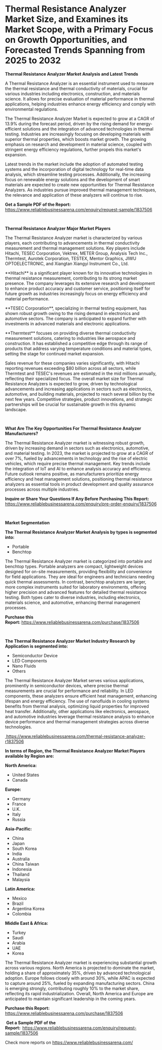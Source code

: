 <p><h1>Thermal Resistance Analyzer Market Size, and Examines its Market Scope, with a Primary Focus on Growth Opportunities, and Forecasted Trends Spanning from 2025 to 2032</h1></p><p><strong>Thermal Resistance Analyzer Market Analysis and Latest Trends</strong></p>
<p><p>A Thermal Resistance Analyzer is an essential instrument used to measure the thermal resistance and thermal conductivity of materials, crucial for various industries including electronics, construction, and materials science. It allows for precise evaluation of material performance in thermal applications, helping industries enhance energy efficiency and comply with environmental regulations.</p><p>The Thermal Resistance Analyzer Market is expected to grow at a CAGR of 13.9% during the forecast period, driven by the rising demand for energy-efficient solutions and the integration of advanced technologies in thermal testing. Industries are increasingly focusing on developing materials with superior thermal properties, which boosts market growth. The growing emphasis on research and development in material science, coupled with stringent energy efficiency regulations, further propels this market's expansion.</p><p>Latest trends in the market include the adoption of automated testing systems and the incorporation of digital technology for real-time data analysis, which streamline testing processes. Additionally, the increasing focus on renewable energy solutions and the development of smart materials are expected to create new opportunities for Thermal Resistance Analyzers. As industries pursue improved thermal management techniques, the relevance and application of these analyzers will continue to rise.</p></p>
<p><strong>Get a Sample PDF of the Report:&nbsp;</strong> <a href="https://www.reliablebusinessarena.com/enquiry/request-sample/1837506?utm_campaign=2533&utm_medium=2&utm_source=Github&utm_content=ia&utm_term=28022025&utm_id=thermal-resistance-analyzer">https://www.reliablebusinessarena.com/enquiry/request-sample/1837506</a></p>
<p>&nbsp;</p>
<p><strong>Thermal Resistance Analyzer Major Market Players</strong></p>
<p><p>The Thermal Resistance Analyzer market is characterized by various players, each contributing to advancements in thermal conductivity measurement and thermal management solutions. Key players include Hitachi, TESEC Corporation, Vektrex, METER Group, Analysis Tech Inc., Thermtest, Aurotek Corporation, TESTEX, Mentor Graphics, JIWU OPTOELECTRONIC, and Xiangtan Xiangyi Instrument Co., Ltd.</p><p>**Hitachi** is a significant player known for its innovative technologies in thermal resistance measurement, contributing to its strong market presence. The company leverages its extensive research and development to enhance product accuracy and customer service, positioning itself for future growth as industries increasingly focus on energy efficiency and material performance.</p><p>**TESEC Corporation**, specializing in thermal testing equipment, has shown robust growth owing to the rising demand in electronics and automotive sectors. The company is anticipated to expand further with investments in advanced materials and electronic applications.</p><p>**Thermtest** focuses on providing diverse thermal conductivity measurement solutions, catering to industries like aerospace and construction. It has established a competitive edge through its range of products that address varying temperature conditions and material types, setting the stage for continued market expansion.</p><p>Sales revenue for these companies varies significantly, with Hitachi reporting revenues exceeding $80 billion across all sectors, while Thermtest and TESEC's revenues are estimated in the mid millions annually, reflecting their specialized focus. The overall market size for Thermal Resistance Analyzers is expected to grow, driven by technological advancements and increasing applications in sectors such as electronics, automotive, and building materials, projected to reach several billion by the next few years. Competitive strategies, product innovations, and strategic partnerships will be crucial for sustainable growth in this dynamic landscape.</p></p>
<p>&nbsp;</p>
<p><strong>What Are The Key Opportunities For Thermal Resistance Analyzer Manufacturers?</strong></p>
<p><p>The Thermal Resistance Analyzer market is witnessing robust growth, driven by increasing demand in sectors such as electronics, automotive, and material testing. In 2023, the market is projected to grow at a CAGR of over 7%, fueled by advancements in technology and the rise of electric vehicles, which require precise thermal management. Key trends include the integration of IoT and AI to enhance analysis accuracy and efficiency. Future outlook remains positive, as manufacturers prioritize energy efficiency and heat management solutions, positioning thermal resistance analyzers as essential tools in product development and quality assurance processes across multiple industries.</p></p>
<p><strong>Inquire or Share Your Questions If Any Before Purchasing This Report:</strong> <a href="https://www.reliablebusinessarena.com/enquiry/pre-order-enquiry/1837506?utm_campaign=2533&utm_medium=2&utm_source=Github&utm_content=ia&utm_term=28022025&utm_id=thermal-resistance-analyzer">https://www.reliablebusinessarena.com/enquiry/pre-order-enquiry/1837506</a></p>
<p>&nbsp;</p>
<p><strong>Market Segmentation</strong></p>
<p><strong>The Thermal Resistance Analyzer Market Analysis by types is segmented into:</strong></p>
<p><ul><li>Portable</li><li>Benchtop</li></ul></p>
<p><p>The Thermal Resistance Analyzer market is categorized into portable and benchtop types. Portable analyzers are compact, lightweight devices designed for on-site measurements, providing flexibility and convenience for field applications. They are ideal for engineers and technicians needing quick thermal assessments. In contrast, benchtop analyzers are larger, more complex instruments suited for laboratory environments, offering higher precision and advanced features for detailed thermal resistance testing. Both types cater to diverse industries, including electronics, materials science, and automotive, enhancing thermal management processes.</p></p>
<p><strong>Purchase this Report:&nbsp;</strong><a href="https://www.reliablebusinessarena.com/purchase/1837506?utm_campaign=2533&utm_medium=2&utm_source=Github&utm_content=ia&utm_term=28022025&utm_id=thermal-resistance-analyzer">https://www.reliablebusinessarena.com/purchase/1837506</a></p>
<p>&nbsp;</p>
<p><strong>The Thermal Resistance Analyzer Market Industry Research by Application is segmented into:</strong></p>
<p><ul><li>Semiconductor Device</li><li>LED Components</li><li>Nano Fluids</li><li>Others</li></ul></p>
<p><p>The Thermal Resistance Analyzer Market serves various applications, prominently in semiconductor devices, where precise thermal measurements are crucial for performance and reliability. In LED components, these analyzers ensure efficient heat management, enhancing lifespan and energy efficiency. The use of nanofluids in cooling systems benefits from thermal analysis, optimizing liquid properties for improved heat transfer. Additionally, other applications like electronics, aerospace, and automotive industries leverage thermal resistance analysis to enhance device performance and thermal management strategies across diverse technologies.</p></p>
<p><a href="https://www.reliablebusinessarena.com/thermal-resistance-analyzer-r1837506?utm_campaign=2533&utm_medium=2&utm_source=Github&utm_content=ia&utm_term=28022025&utm_id=thermal-resistance-analyzer">&nbsp;https://www.reliablebusinessarena.com/thermal-resistance-analyzer-r1837506</a></p>
<p><strong>In terms of Region, the Thermal Resistance Analyzer Market Players available by Region are:</strong></p>
<p>
    <p> <strong> North America: </strong>
        <ul>
            <li>United States</li>
            <li>Canada</li>
        </ul>
        </p> 
    <p> <strong> Europe: </strong>
        <ul>
            <li>Germany</li>
            <li>France</li>
            <li>U.K.</li>
            <li>Italy</li>
            <li>Russia</li>
        </ul>
        </p> 
    <p> <strong> Asia-Pacific: </strong>
        <ul>
            <li>China</li>
            <li>Japan</li>
            <li>South Korea</li>
            <li>India</li>
            <li>Australia</li>
            <li>China Taiwan</li>
            <li>Indonesia</li>
            <li>Thailand</li>
            <li>Malaysia</li>
        </ul>
        </p> 
    <p> <strong> Latin America: </strong>
        <ul>
            <li>Mexico</li>
            <li>Brazil</li>
            <li>Argentina Korea</li>
            <li>Colombia</li>
        </ul>
        </p> 
    <p> <strong> Middle East & Africa: </strong>
        <ul>
            <li>Turkey</li>
            <li>Saudi</li>
            <li>Arabia</li>
            <li>UAE</li>
            <li>Korea</li>
        </ul>
    </p>
    </p>
<p><p>The Thermal Resistance Analyzer market is experiencing substantial growth across various regions. North America is projected to dominate the market, holding a share of approximately 35%, driven by advanced technological adoption. Europe follows closely with around 30%, while APAC is expected to capture around 25%, fueled by expanding manufacturing sectors. China is emerging strongly, contributing roughly 10% to the market share, reflecting its rapid industrialization. Overall, North America and Europe are anticipated to maintain significant leadership in the coming years.</p></p>
<p><strong>Purchase this Report: </strong><a href="https://www.reliablebusinessarena.com/purchase/1837506?utm_campaign=2533&utm_medium=2&utm_source=Github&utm_content=ia&utm_term=28022025&utm_id=thermal-resistance-analyzer">https://www.reliablebusinessarena.com/purchase/1837506</a></p>
<p>&nbsp;<strong>Get a Sample PDF of the Report:&nbsp;&nbsp;</strong><a href="https://www.reliablebusinessarena.com/enquiry/request-sample/1837506?utm_campaign=2533&utm_medium=2&utm_source=Github&utm_content=ia&utm_term=28022025&utm_id=thermal-resistance-analyzer">https://www.reliablebusinessarena.com/enquiry/request-sample/1837506</a></p>
<p><strong></strong></p>
<p>Check more reports on <a href="https://www.reliablebusinessarena.com/?utm_campaign=2533&utm_medium=2&utm_source=Github&utm_content=ia&utm_term=28022025&utm_id=thermal-resistance-analyzer">https://www.reliablebusinessarena.com/</a></p>